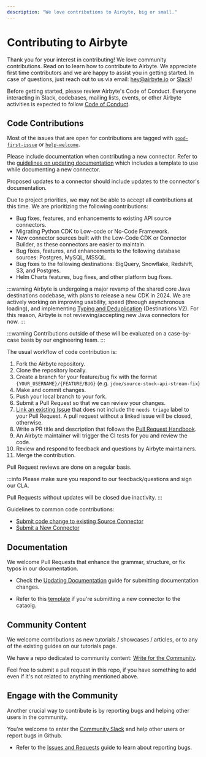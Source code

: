 ```yaml
---
description: "We love contributions to Airbyte, big or small."
---
```


# Contributing to Airbyte

Thank you for your interest in contributing! We love community contributions.
Read on to learn how to contribute to Airbyte.
We appreciate first time contributors and we are happy to assist you in getting started. In case of questions, just reach out to us via email: [hey@airbyte.io](mailto:hey@airbyte.io) or [Slack](https://slack.airbyte.io)!

Before getting started, please review Airbyte's Code of Conduct. Everyone interacting in Slack, codebases, mailing lists, events, or other Airbyte activities is expected to follow [Code of Conduct](../community/code-of-conduct.md).

## Code Contributions

Most of the issues that are open for contributions are tagged with [`good-first-issue`](https://github.com/airbytehq/airbyte/issues?q=is%3Aopen+is%3Aissue+label%3Agood-first-issue) or [`help-welcome`](https://github.com/airbytehq/airbyte/labels/help-welcome).

Please include documentation when contributing a new connector. Refer to the [guidelines on updating documentation](writing-docs.md) which includes a template to use while documenting a new connector.

Proposed updates to a connector should include updates to the connector's documentation. 

Due to project priorities, we may not be able to accept all contributions at this time.
We are prioritizing the following contributions:

- Bug fixes, features, and enhancements to existing API source connectors.
- Migrating Python CDK to Low-code or No-Code Framework.
- New connector sources built with the Low-Code CDK or Connector Builder, as these connectors are easier to maintain.
- Bug fixes, features, and enhancements to the following database sources: Postgres, MySQL, MSSQL.
- Bug fixes to the following destinations: BigQuery, Snowflake, Redshift, S3, and Postgres.
- Helm Charts features, bug fixes, and other platform bug fixes.

:::warning
Airbyte is undergoing a major revamp of the shared core Java destinations codebase, with plans to release a new CDK in 2024.
We are actively working on improving usability, speed (through asynchronous loading), and implementing [Typing and Deduplication](/using-airbyte/core-concepts/typing-deduping) (Destinations V2).
For this reason, Airbyte is not reviewing/accepting new Java connectors for now.
:::

:::warning
Contributions outside of these will be evaluated on a case-by-case basis by our engineering team.
:::

The usual workflow of code contribution is:

1. Fork the Airbyte repository.
2. Clone the repository locally.
3. Create a branch for your feature/bug fix with the format `{YOUR_USERNAME}/{FEATURE/BUG}` (e.g. `jdoe/source-stock-api-stream-fix`)
4. Make and commit changes.
5. Push your local branch to your fork.
6. Submit a Pull Request so that we can review your changes.
7. [Link an existing Issue](https://docs.github.com/en/issues/tracking-your-work-with-issues/linking-a-pull-request-to-an-issue) that does not include the `needs triage` label to your Pull Request. A pull request without a linked issue will be closed, otherwise.
8. Write a PR title and description that follows the [Pull Request Handbook](./resources/pull-requests-handbook.md).
9. An Airbyte maintainer will trigger the CI tests for you and review the code.
10. Review and respond to feedback and questions by Airbyte maintainers.
11. Merge the contribution.

Pull Request reviews are done on a regular basis.

:::info
Please make sure you respond to our feedback/questions and sign our CLA.

Pull Requests without updates will be closed due inactivity.
:::

Guidelines to common code contributions:

- [Submit code change to existing Source Connector](change-cdk-connector.md)
- [Submit a New Connector](submit-new-connector.md)

## Documentation

We welcome Pull Requests that enhance the grammar, structure, or fix typos in our documentation.

- Check the [Updating Documentation](writing-docs.md) guide for submitting documentation changes.

- Refer to this [template](https://hackmd.io/Bz75cgATSbm7DjrAqgl4rw) if you're submitting a new connector to the cataolg.

## Community Content

We welcome contributions as new tutorials / showcases / articles, or to any of the existing guides on our tutorials page.

We have a repo dedicated to community content: [Write for the Community](https://github.com/airbytehq/write-for-the-community).

Feel free to submit a pull request in this repo, if you have something to add even if it's not related to anything mentioned above.

## Engage with the Community

Another crucial way to contribute is by reporting bugs and helping other users in the community.

You're welcome to enter the [Community Slack](https://slack.airbyte.io) and help other users or report bugs in Github.

- Refer to the [Issues and Requests](issues-and-requests.md) guide to learn about reporting bugs.
